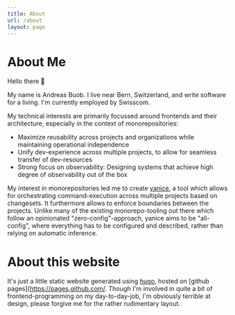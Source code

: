 ```yaml
---
title: About
url: /about
layout: page
---
```


# About Me

Hello there 👋

My name is Andreas Buob. I live near Bern, Switzerland, and write software for a living. I'm currently employed by Swisscom.

My technical interests are primarily focussed around frontends and their architecture, especially in the context of monorepositories:

-   Maximize reusability across projects and organizations while maintaining operational independence
-   Unify dev-experience across multiple projects, to allow for seamless transfer of dev-resources
-   Strong focus on observability: Designing systems that achieve high degree of observability out of the box

My interest in monorepositories led me to create [yanice](https://github.com/abuob/yanice), a tool which allows for orchestrating
command-execution across multiple projects based on changesets. It furthermore allows to enforce boundaries between the projects.
Unlike many of the existing monorepo-tooling out there which follow an opinionated "zero-config"-approach, yanice aims to be "all-config",
where everything has to be configured and described, rather than relying on automatic inference.

# About this website

It's just a little static website generated using [hugo](https://gohugo.io/), hosted on [github pages](https://pages.github.com/.
Though I'm involved in quite a bit of frontend-programming on my day-to-day-job, I'm obviously terrible at design,
please forgive me for the rather rudimentary layout.

